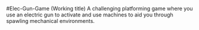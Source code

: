 #Elec-Gun-Game (Working title)
A challenging platforming game where you use an electric gun to activate and use machines to aid you through spawling mechanical environments. 
